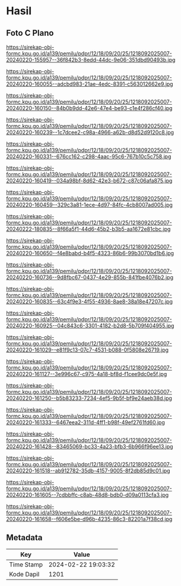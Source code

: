 # Hasil

## Foto C Plano

https://sirekap-obj-formc.kpu.go.id/a139/pemilu/pdpr/12/18/09/20/25/1218092025007-20240220-155957--36f842b3-8edd-44dc-9e06-351dbd90493b.jpg

https://sirekap-obj-formc.kpu.go.id/a139/pemilu/pdpr/12/18/09/20/25/1218092025007-20240220-160055--adcbd983-21ae-4edc-8391-c563012662e9.jpg

https://sirekap-obj-formc.kpu.go.id/a139/pemilu/pdpr/12/18/09/20/25/1218092025007-20240220-160150--84b0b9dd-42e6-47e4-be93-c1e4f286cf40.jpg

https://sirekap-obj-formc.kpu.go.id/a139/pemilu/pdpr/12/18/09/20/25/1218092025007-20240220-160239--1c7dcee2-c98a-4966-a62b-d8d52d9120c8.jpg

https://sirekap-obj-formc.kpu.go.id/a139/pemilu/pdpr/12/18/09/20/25/1218092025007-20240220-160331--676cc162-c298-4aac-95c6-767b10c5c758.jpg

https://sirekap-obj-formc.kpu.go.id/a139/pemilu/pdpr/12/18/09/20/25/1218092025007-20240220-160419--034a98bf-8d62-42e3-b672-c87c06afa875.jpg

https://sirekap-obj-formc.kpu.go.id/a139/pemilu/pdpr/12/18/09/20/25/1218092025007-20240220-160459--329c3a81-1ece-4d97-84fc-4cb8007ad005.jpg

https://sirekap-obj-formc.kpu.go.id/a139/pemilu/pdpr/12/18/09/20/25/1218092025007-20240222-180835--8f66a5f1-44d6-45b2-b3b5-aa1672e81cbc.jpg

https://sirekap-obj-formc.kpu.go.id/a139/pemilu/pdpr/12/18/09/20/25/1218092025007-20240220-160650--f4e8babd-b4f5-4323-86b6-99b3070bd1b6.jpg

https://sirekap-obj-formc.kpu.go.id/a139/pemilu/pdpr/12/18/09/20/25/1218092025007-20240220-160736--9d8fbc67-0437-4e29-855b-841fbe4076b2.jpg

https://sirekap-obj-formc.kpu.go.id/a139/pemilu/pdpr/12/18/09/20/25/1218092025007-20240220-160835--63c4f9e3-4f55-4936-8ae8-38a18e47207c.jpg

https://sirekap-obj-formc.kpu.go.id/a139/pemilu/pdpr/12/18/09/20/25/1218092025007-20240220-160925--04c843c6-3301-4182-b2d8-5b709f404955.jpg

https://sirekap-obj-formc.kpu.go.id/a139/pemilu/pdpr/12/18/09/20/25/1218092025007-20240220-161029--e81f9c13-07c7-4531-b088-0f5808e26719.jpg

https://sirekap-obj-formc.kpu.go.id/a139/pemilu/pdpr/12/18/09/20/25/1218092025007-20240220-161127--3e996c67-c975-4a18-bf8d-f1cee9dc0e5f.jpg

https://sirekap-obj-formc.kpu.go.id/a139/pemilu/pdpr/12/18/09/20/25/1218092025007-20240220-161250--b5b83233-7234-4ef5-9b5f-bf9e24aeb38d.jpg

https://sirekap-obj-formc.kpu.go.id/a139/pemilu/pdpr/12/18/09/20/25/1218092025007-20240220-161333--6467eea2-311d-4ff1-b98f-49ef2761fd60.jpg

https://sirekap-obj-formc.kpu.go.id/a139/pemilu/pdpr/12/18/09/20/25/1218092025007-20240220-161428--83465069-bc33-4a23-bfb3-6b966f96ee13.jpg

https://sirekap-obj-formc.kpu.go.id/a139/pemilu/pdpr/12/18/09/20/25/1218092025007-20240220-161518--ab912782-35db-4157-9005-8f2db85d9c01.jpg

https://sirekap-obj-formc.kpu.go.id/a139/pemilu/pdpr/12/18/09/20/25/1218092025007-20240220-161605--7cdbbffc-c8ab-48d8-bdb0-d09a0113cfa3.jpg

https://sirekap-obj-formc.kpu.go.id/a139/pemilu/pdpr/12/18/09/20/25/1218092025007-20240220-161658--f606e5be-d96b-4235-86c3-82201a7f38cd.jpg


## Metadata

| Key        | Value               |
| ---------- | ------------------- |
| Time Stamp | 2024-02-22 19:03:32 |
| Kode Dapil | 1201                |



